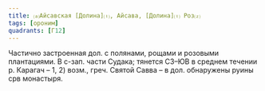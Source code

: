 ```yaml
---
title: ⒜Айсавская [Долина]⒯, Айсава, [Долина]⒯ Роз⒵
tags: [ороним]
quadrants: [Г12]
---
```


Частично застроенная дол. с полянами, рощами и розовыми плантациями. В с-зап.
части Судака; тянется СЗ–ЮВ в среднем течении р. Карагач – 1, 2) возм., греч.
Святой Савва – в дол. обнаружены руины срв монастыря.
